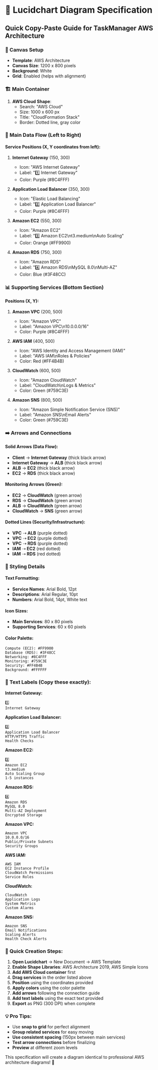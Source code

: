 # 🎨 Lucidchart Diagram Specification

## Quick Copy-Paste Guide for TaskManager AWS Architecture

### 📐 Canvas Setup
- **Template**: AWS Architecture
- **Canvas Size**: 1200 x 800 pixels
- **Background**: White
- **Grid**: Enabled (helps with alignment)

### 🏗️ Main Container
1. **AWS Cloud Shape**: 
   - Search: "AWS Cloud"
   - Size: 1000 x 600 px
   - Title: "CloudFormation Stack"
   - Border: Dotted line, gray color

### 🔢 Main Data Flow (Left to Right)

#### Service Positions (X, Y coordinates from left):
1. **Internet Gateway** (150, 300)
   - Icon: "AWS Internet Gateway" 
   - Label: "1️⃣ Internet Gateway"
   - Color: Purple (#8C4FFF)

2. **Application Load Balancer** (350, 300)
   - Icon: "Elastic Load Balancing"
   - Label: "2️⃣ Application Load Balancer"
   - Color: Purple (#8C4FFF)

3. **Amazon EC2** (550, 300)
   - Icon: "Amazon EC2" 
   - Label: "3️⃣ Amazon EC2\nt3.medium\nAuto Scaling"
   - Color: Orange (#FF9900)

4. **Amazon RDS** (750, 300)
   - Icon: "Amazon RDS"
   - Label: "4️⃣ Amazon RDS\nMySQL 8.0\nMulti-AZ"
   - Color: Blue (#3F48CC)

### 📊 Supporting Services (Bottom Section)

#### Positions (X, Y):
1. **Amazon VPC** (200, 500)
   - Icon: "Amazon VPC"
   - Label: "Amazon VPC\n10.0.0.0/16"
   - Color: Purple (#8C4FFF)

2. **AWS IAM** (400, 500)
   - Icon: "AWS Identity and Access Management (IAM)"
   - Label: "AWS IAM\nRoles & Policies"
   - Color: Red (#FF4B4B)

3. **CloudWatch** (600, 500)
   - Icon: "Amazon CloudWatch"
   - Label: "CloudWatch\nLogs & Metrics"
   - Color: Green (#759C3E)

4. **Amazon SNS** (800, 500)
   - Icon: "Amazon Simple Notification Service (SNS)"
   - Label: "Amazon SNS\nEmail Alerts"
   - Color: Green (#759C3E)

### ➡️ Arrows and Connections

#### Solid Arrows (Data Flow):
- **Client** → **Internet Gateway** (thick black arrow)
- **Internet Gateway** → **ALB** (thick black arrow)
- **ALB** → **EC2** (thick black arrow)
- **EC2** → **RDS** (thick black arrow)

#### Monitoring Arrows (Green):
- **EC2** → **CloudWatch** (green arrow)
- **RDS** → **CloudWatch** (green arrow)
- **ALB** → **CloudWatch** (green arrow)
- **CloudWatch** → **SNS** (green arrow)

#### Dotted Lines (Security/Infrastructure):
- **VPC** ⇢ **ALB** (purple dotted)
- **VPC** ⇢ **EC2** (purple dotted)
- **VPC** ⇢ **RDS** (purple dotted)
- **IAM** ⇢ **EC2** (red dotted)
- **IAM** ⇢ **RDS** (red dotted)

### 🎨 Styling Details

#### Text Formatting:
- **Service Names**: Arial Bold, 12pt
- **Descriptions**: Arial Regular, 10pt
- **Numbers**: Arial Bold, 14pt, White text

#### Icon Sizes:
- **Main Services**: 80 x 80 pixels
- **Supporting Services**: 60 x 60 pixels

#### Color Palette:
```
Compute (EC2): #FF9900
Database (RDS): #3F48CC
Networking: #8C4FFF
Monitoring: #759C3E
Security: #FF4B4B
Background: #FFFFFF
```

### 📝 Text Labels (Copy these exactly):

**Internet Gateway:**
```
1️⃣
Internet Gateway
```

**Application Load Balancer:**
```
2️⃣
Application Load Balancer
HTTP/HTTPS Traffic
Health Checks
```

**Amazon EC2:**
```
3️⃣
Amazon EC2
t3.medium
Auto Scaling Group
1-5 instances
```

**Amazon RDS:**
```
4️⃣
Amazon RDS
MySQL 8.0
Multi-AZ Deployment
Encrypted Storage
```

**Amazon VPC:**
```
Amazon VPC
10.0.0.0/16
Public/Private Subnets
Security Groups
```

**AWS IAM:**
```
AWS IAM
EC2 Instance Profile
CloudWatch Permissions
Service Roles
```

**CloudWatch:**
```
CloudWatch
Application Logs
System Metrics
Custom Alarms
```

**Amazon SNS:**
```
Amazon SNS
Email Notifications
Scaling Alerts
Health Check Alerts
```

### 🔄 Quick Creation Steps:

1. **Open Lucidchart** → New Document → AWS Template
2. **Enable Shape Libraries**: AWS Architecture 2019, AWS Simple Icons
3. **Add AWS Cloud container** first
4. **Drag services** in the order listed above
5. **Position** using the coordinates provided
6. **Apply colors** using the color palette
7. **Add arrows** following the connection guide
8. **Add text labels** using the exact text provided
9. **Export** as PNG (300 DPI) when complete

### 💡 Pro Tips:
- Use **snap to grid** for perfect alignment
- **Group related services** for easy moving
- **Use consistent spacing** (150px between main services)
- **Test arrow connections** before finalizing
- **Preview** at different zoom levels

This specification will create a diagram identical to professional AWS architecture diagrams! 🎯 